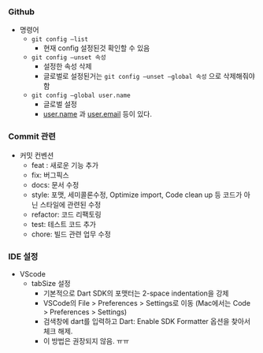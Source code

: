 ### Github

-  명령어
    - `git config —list`
        - 현재 config 설정된것 확인할 수 있음
    - `git config —unset 속성`
        - 설정한 속성 삭제
        - 글로벌로 설정된거는  `git config —unset —global 속성` 으로 삭제해줘야함
    - `git config —global user.name`
        - 글로벌 설정
        - [user.name](http://user.name) 과 [user.email](http://user.email) 등이 있다.

### Commit 관련
- 커밋 컨벤션 
    - feat : 새로운 기능 추가
    - fix: 버그픽스
    - docs: 문서 수정
    - style: 포맷, 세미콜론수정, Optimize import, Code clean up 등 코드가 아닌 스타일에 관련된 수정
    - refactor: 코드 리팩토링
    - test: 테스트 코드 추가
    - chore: 빌드 관련 업무 수정

### IDE 설정

- VScode
    - tabSize 설정
        - 기본적으로 Dart SDK의 포맷터는 2-space indentation을 강제
        - VSCode의 File > Preferences > Settings로 이동 (Mac에서는 Code > Preferences > Settings)
        - 검색창에 dart를 입력하고 Dart: Enable SDK Formatter 옵션을 찾아서 체크 해제.
        - 이 방법은 권장되지 않음. ㅠㅠ 